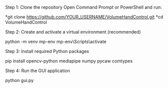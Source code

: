 

Step 1: Clone the repository
Open Command Prompt or PowerShell and run:

*git clone https://github.com/YOUR_USERNAME/VolumeHandControl.git
*cd VolumeHandControl


Step 2: Create and activate a virtual environment (recommended)

python -m venv mp-env
mp-env\Scripts\activate


Step 3: Install required Python packages

pip install opencv-python mediapipe numpy pycaw comtypes


Step 4: Run the GUI application

python gui.py



